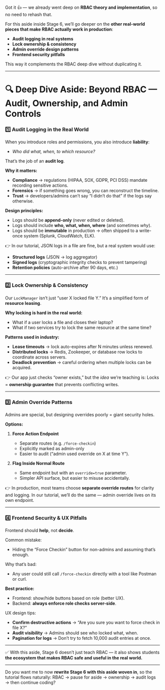 Got it 👍 — we already went deep on **RBAC theory and implementation**, so no need to rehash that.

For this aside inside Stage 6, we’ll go deeper on the **other real-world pieces that make RBAC actually work in production**:

* **Audit logging in real systems**
* **Lock ownership & consistency**
* **Admin override design patterns**
* **Frontend security pitfalls**

This way it complements the RBAC deep dive without duplicating it.

---

# 🔍 Deep Dive Aside: Beyond RBAC — Audit, Ownership, and Admin Controls

### 1️⃣ Audit Logging in the Real World

When you introduce roles and permissions, you also introduce **liability**:

* *Who did what, when, to which resource?*

That’s the job of an **audit log**.

**Why it matters:**

* **Compliance** → regulations (HIPAA, SOX, GDPR, PCI DSS) mandate recording sensitive actions.
* **Forensics** → if something goes wrong, you can reconstruct the timeline.
* **Trust** → developers/admins can’t say “I didn’t do that” if the logs say otherwise.

**Design principles:**

* Logs should be **append-only** (never edited or deleted).
* Logs should include **who, what, when, where** (and sometimes *why*).
* Logs should be **immutable** in production → often shipped to a write-once system (Splunk, CloudWatch, ELK).

👉 In our tutorial, JSON logs in a file are fine, but a real system would use:

* **Structured logs** (JSON → log aggregator)
* **Signed logs** (cryptographic integrity checks to prevent tampering)
* **Retention policies** (auto-archive after 90 days, etc.)

---

### 2️⃣ Lock Ownership & Consistency

Our `LockManager` isn’t just “user X locked file Y.” It’s a simplified form of **resource leasing**.

**Why locking is hard in the real world:**

* What if a user locks a file and closes their laptop?
* What if two services try to lock the same resource at the same time?

**Patterns used in industry:**

* **Lease timeouts** → lock auto-expires after N minutes unless renewed.
* **Distributed locks** → Redis, Zookeeper, or database row locks to coordinate across servers.
* **Deadlock prevention** → careful ordering when multiple locks can be acquired.

👉 Our app just checks “owner exists,” but the *idea* we’re teaching is:
Locks = **ownership guarantee** that prevents conflicting writes.

---

### 3️⃣ Admin Override Patterns

Admins are special, but designing overrides poorly = giant security holes.

**Options:**

1. **Force Action Endpoint**

   * Separate routes (e.g. `/force-checkin`)
   * Explicitly marked as admin-only
   * Easier to audit (“admin used override on X at time Y”).

2. **Flag Inside Normal Route**

   * Same endpoint but with an `override=true` parameter.
   * Simpler API surface, but easier to misuse accidentally.

👉 In production, most teams choose **separate override routes** for clarity and logging.
In our tutorial, we’ll do the same — admin override lives on its own endpoint.

---

### 4️⃣ Frontend Security & UX Pitfalls

Frontend should **help**, not **decide**.

Common mistake:

* Hiding the “Force Checkin” button for non-admins and assuming that’s enough.

Why that’s bad:

* Any user could still call `/force-checkin` directly with a tool like Postman or curl.

**Best practice:**

* Frontend: show/hide buttons based on role (better UX).
* Backend: **always enforce role checks server-side**.

UX design tips:

* **Confirm destructive actions** → “Are you sure you want to force check in file X?”
* **Audit visibility** → Admins should see who locked what, when.
* **Pagination for logs** → Don’t try to fetch 10,000 audit entries at once.

---

✅ With this aside, Stage 6 doesn’t just teach RBAC — it also shows students **the ecosystem that makes RBAC safe and useful in the real world.**

---

Do you want me to now **rewrite Stage 6 with this aside woven in**, so the tutorial flows naturally:
RBAC → pause for aside → ownership → audit logs → then continue coding?
